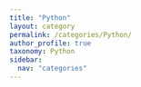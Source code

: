 ```yaml
---
title: "Python"
layout: category
permalink: /categories/Python/
author_profile: true
taxonomy: Python
sidebar:
  nav: "categories"
---
```

